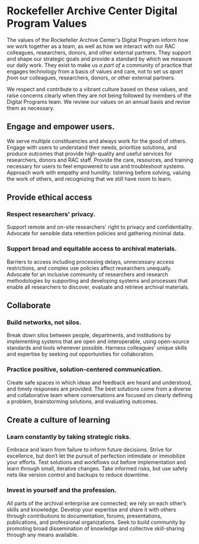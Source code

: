 # Rockefeller Archive Center Digital Program Values

The values of the Rockefeller Archive Center's Digital Program inform how we work together as a team, as well as how we interact with our RAC colleagues, researchers, donors, and other external partners. They support and shape our strategic goals and provide a standard by which we measure our daily work. They exist to make us _a part of_ a community of practice that engages technology from a basis of values and care, not to set us _apart from_ our colleagues, researchers, donors, or other external partners.

We respect and contribute to a vibrant culture based on these values, and raise concerns clearly when they are not being followed by members of the Digital Programs team. We review our values on an annual basis and revise them as necessary.

## Engage and empower users.

We serve multiple constituencies and always work for the good of others. Engage with users to understand their needs, prioritize solutions, and produce outcomes that provide high-quality and useful services for researchers, donors and RAC staff. Provide the care, resources, and training necessary for users to feel empowered to use and troubleshoot systems. Approach work with empathy and humility: listening before solving, valuing the work of others, and recognizing that we still have room to learn.

## Provide ethical access
### Respect researchers' privacy.

Support remote and on-site researchers' right to privacy and confidentiality. Advocate for sensible data retention policies and gathering minimal data.

### Support broad and equitable access to archival materials.
Barriers to access including processing delays, unnecessary access restrictions, and complex use policies affect researchers unequally. Advocate for an inclusive community of researchers and research methodologies by supporting and developing systems and processes that enable all researchers to discover, evaluate and retrieve archival materials.


## Collaborate
### Build networks, not silos.

Break down silos between people, departments, and institutions by implementing systems that are open and interoperable, using open-source standards and tools whenever possible. Harness colleagues' unique skills and expertise by seeking out opportunities for collaboration.

### Practice positive, solution-centered communication.

Create safe spaces in which ideas and feedback are heard and understood, and timely responses are provided. The best solutions come from a diverse and collaborative team where conversations are focused on clearly defining a problem, brainstorming solutions, and evaluating outcomes.

## Create a culture of learning
### Learn constantly by taking strategic risks.

Embrace and learn from failure to inform future decisions. Strive for excellence, but don’t let the pursuit of perfection intimidate or immobilize your efforts. Test solutions and workflows out before implementation and learn through small, iterative changes. Take informed risks, but use safety nets like version control and backups to reduce downtime.

### Invest in yourself and the profession.

All parts of the archival enterprise are connected; we rely on each other’s skills and knowledge. Develop your expertise and share it with others through contributions to documentation, forums, presentations, publications, and professional organizations. Seek to build community by promoting broad dissemination of knowledge and collective skill-sharing through any means available.
